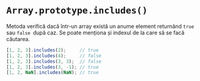 # `Array.prototype.includes()`

Metoda verifică dacă într-un array există un anume element returnând `true` sau `false `după caz.
Se poate menționa și indexul de la care să se facă căutarea.

```javascript
[1, 2, 3].includes(2);     // true
[1, 2, 3].includes(4);     // false
[1, 2, 3].includes(3, 3);  // false
[1, 2, 3].includes(3, -1); // true
[1, 2, NaN].includes(NaN); // true
```
